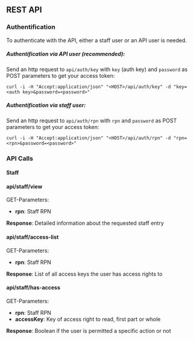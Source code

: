 REST API
-------------------

### Authentification

To authenticate with the API, either a staff user or an API user is needed.

##### Authentification via API user (recommended):

Send an http request to ```api/auth/key``` with ```key``` (auth key) and ```password``` as POST parameters to get your access token:

```
curl -i -H "Accept:application/json" "<HOST>/api/auth/key" -d "key=<auth key>&password=<password>"
```

##### Authentification via staff user:

Send an http request to ```api/auth/rpn``` with ```rpn``` and ```password``` as POST parameters to get your access token:

```
curl -i -H "Accept:application/json" "<HOST>/api/auth/rpn" -d "rpn=<rpn>&password=<password>"
```

### API Calls

#### Staff

#### api/staff/view

GET-Parameters:

- **rpn**: Staff RPN

**Response**: Detailed information about the requested staff entry  



#### api/staff/access-list

GET-Parameters:

- **rpn**: Staff RPN

**Response**: List of all access keys the user has access rights to  



#### api/staff/has-access

GET-Parameters:

- **rpn**: Staff RPN
- **accessKey**: Key of access right to read, first part or whole

**Response**: Boolean if the user is permitted a specific action or not

